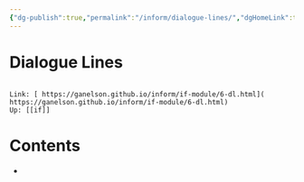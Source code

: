 ```yaml
---
{"dg-publish":true,"permalink":"/inform/dialogue-lines/","dgHomeLink":true,"dgPassFrontmatter":false}
---
```


# Dialogue Lines
```ad-info

Link: [ https://ganelson.github.io/inform/if-module/6-dl.html]( https://ganelson.github.io/inform/if-module/6-dl.html)
Up: [[if]]
```

# Contents
- 